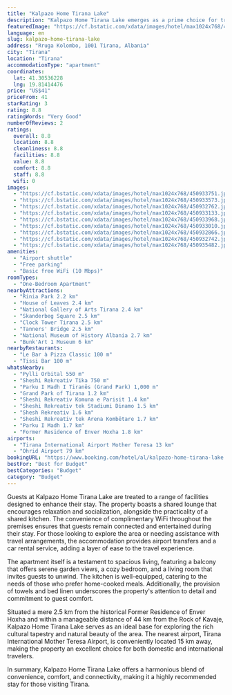 ```yaml
---
title: "Kalpazo Home Tirana Lake"
description: "Kalpazo Home Tirana Lake emerges as a prime choice for travelers seeking comfort and convenience in the heart of Tirana."
featuredImage: "https://cf.bstatic.com/xdata/images/hotel/max1024x768/450933751.jpg?k=bb3453d41fb2b3dbb3aa6af0d9d9a185c692c481385b6d68bce40f12878cde31&o=&hp=1"
language: en
slug: kalpazo-home-tirana-lake
address: "Rruga Kolombo, 1001 Tirana, Albania"
city: "Tirana"
location: "Tirana"
accommodationType: "apartment"
coordinates:
  lat: 41.30536228
  lng: 19.81414476
price: "US$41"
priceFrom: 41
starRating: 3
rating: 8.8
ratingWords: "Very Good"
numberOfReviews: 2
ratings:
  overall: 8.8
  location: 8.8
  cleanliness: 8.8
  facilities: 8.8
  value: 8.8
  comfort: 8.8
  staff: 8.8
  wifi: 0
images:
  - "https://cf.bstatic.com/xdata/images/hotel/max1024x768/450933751.jpg?k=bb3453d41fb2b3dbb3aa6af0d9d9a185c692c481385b6d68bce40f12878cde31&o=&hp=1"
  - "https://cf.bstatic.com/xdata/images/hotel/max1024x768/450933573.jpg?k=4aead23c815c11e0d59b31f017a79ac9d69b1b67238091c7f567f67463c24bb1&o=&hp=1"
  - "https://cf.bstatic.com/xdata/images/hotel/max1024x768/450932762.jpg?k=95fa8aada8cde4262976455fd03f20f6e698804f1de721e3ef46ee943f6c72f9&o=&hp=1"
  - "https://cf.bstatic.com/xdata/images/hotel/max1024x768/450933133.jpg?k=126935ba165d2f0614e7a1e20eabdc4c43fece27e78db5695b44e2240b6a9b46&o=&hp=1"
  - "https://cf.bstatic.com/xdata/images/hotel/max1024x768/450933968.jpg?k=75d13629e98b8f83926286ee966348f5e900502d4297c65d3e1036f000bc3cc7&o=&hp=1"
  - "https://cf.bstatic.com/xdata/images/hotel/max1024x768/450933010.jpg?k=6e9bf5f183faa7f8b271c18ed23a56841869f1b2502d9b2b65587f91f904888e&o=&hp=1"
  - "https://cf.bstatic.com/xdata/images/hotel/max1024x768/450932866.jpg?k=7295177cecf6e1d7d040834ada9a9d7f1caf631c34ecc0846e18071546ae81d7&o=&hp=1"
  - "https://cf.bstatic.com/xdata/images/hotel/max1024x768/450932742.jpg?k=2aa8174d6cdb25b99288404f1b41a8e0f54727dc98ce5a52bc79ff7717c946db&o=&hp=1"
  - "https://cf.bstatic.com/xdata/images/hotel/max1024x768/450935482.jpg?k=992062ef7a95ce925172f45f597e52202f8a84dad049734e1c6fe8b4af8d2bed&o=&hp=1"
amenities:
  - "Airport shuttle"
  - "Free parking"
  - "Basic free WiFi (10 Mbps)"
roomTypes:
  - "One-Bedroom Apartment"
nearbyAttractions:
  - "Rinia Park 2.2 km"
  - "House of Leaves 2.4 km"
  - "National Gallery of Arts Tirana 2.4 km"
  - "Skanderbeg Square 2.5 km"
  - "Clock Tower Tirana 2.5 km"
  - "Tanners' Bridge 2.5 km"
  - "National Museum of History Albania 2.7 km"
  - "Bunk'Art 1 Museum 6 km"
nearbyRestaurants:
  - "Le Bar à Pizza Classic 100 m"
  - "Tissi Bar 100 m"
whatsNearby:
  - "Pylli Orbital 550 m"
  - "Sheshi Rekreativ Tika 750 m"
  - "Parku I Madh I Tiranës (Grand Park) 1,000 m"
  - "Grand Park of Tirana 1.2 km"
  - "Sheshi Rekreativ Komuna e Parisit 1.4 km"
  - "Sheshi Rekreativ tek Stadiumi Dinamo 1.5 km"
  - "Shesh Rekreativ 1.6 km"
  - "Sheshi Rekreativ tek Arena Kombëtare 1.7 km"
  - "Parku I Madh 1.7 km"
  - "Former Residence of Enver Hoxha 1.8 km"
airports:
  - "Tirana International Airport Mother Teresa 13 km"
  - "Ohrid Airport 79 km"
bookingURL: "https://www.booking.com/hotel/al/kalpazo-home-tirana-lake.en-gb.html?aid=8035640"
bestFor: "Best for Budget"
bestCategories: "Budget"
category: "Budget"
---
```


Guests at Kalpazo Home Tirana Lake are treated to a range of facilities designed to enhance their stay. The property boasts a shared lounge that encourages relaxation and socialization, alongside the practicality of a shared kitchen. The convenience of complimentary WiFi throughout the premises ensures that guests remain connected and entertained during their stay. For those looking to explore the area or needing assistance with travel arrangements, the accommodation provides airport transfers and a car rental service, adding a layer of ease to the travel experience.

The apartment itself is a testament to spacious living, featuring a balcony that offers serene garden views, a cozy bedroom, and a living room that invites guests to unwind. The kitchen is well-equipped, catering to the needs of those who prefer home-cooked meals. Additionally, the provision of towels and bed linen underscores the property's attention to detail and commitment to guest comfort.

Situated a mere 2.5 km from the historical Former Residence of Enver Hoxha and within a manageable distance of 44 km from the Rock of Kavaje, Kalpazo Home Tirana Lake serves as an ideal base for exploring the rich cultural tapestry and natural beauty of the area. The nearest airport, Tirana International Mother Teresa Airport, is conveniently located 15 km away, making the property an excellent choice for both domestic and international travelers.

In summary, Kalpazo Home Tirana Lake offers a harmonious blend of convenience, comfort, and connectivity, making it a highly recommended stay for those visiting Tirana.